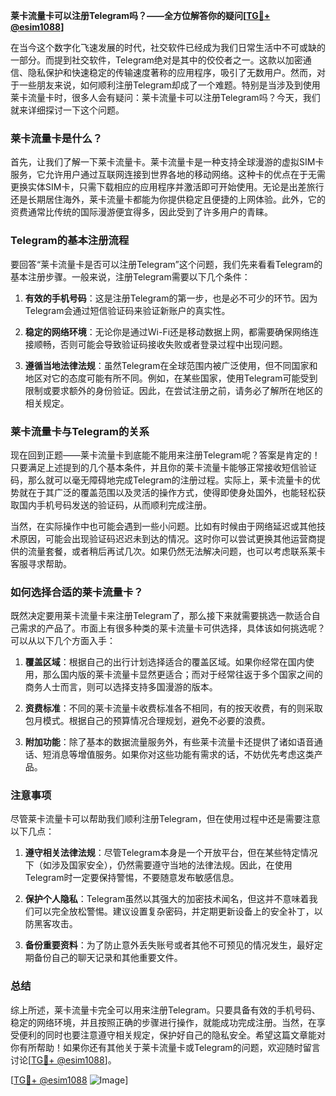 **莱卡流量卡可以注册Telegram吗？——全方位解答你的疑问[[TG💪+ @esim1088](https://t.me/s/esim1088)]**

在当今这个数字化飞速发展的时代，社交软件已经成为我们日常生活中不可或缺的一部分。而提到社交软件，Telegram绝对是其中的佼佼者之一。这款以加密通信、隐私保护和快速稳定的传输速度著称的应用程序，吸引了无数用户。然而，对于一些朋友来说，如何顺利注册Telegram却成了一个难题。特别是当涉及到使用莱卡流量卡时，很多人会有疑问：莱卡流量卡可以注册Telegram吗？今天，我们就来详细探讨一下这个问题。

### 莱卡流量卡是什么？

首先，让我们了解一下莱卡流量卡。莱卡流量卡是一种支持全球漫游的虚拟SIM卡服务，它允许用户通过互联网连接到世界各地的移动网络。这种卡的优点在于无需更换实体SIM卡，只需下载相应的应用程序并激活即可开始使用。无论是出差旅行还是长期居住海外，莱卡流量卡都能为你提供稳定且便捷的上网体验。此外，它的资费通常比传统的国际漫游便宜得多，因此受到了许多用户的青睐。

### Telegram的基本注册流程

要回答“莱卡流量卡是否可以注册Telegram”这个问题，我们先来看看Telegram的基本注册步骤。一般来说，注册Telegram需要以下几个条件：

1. **有效的手机号码**：这是注册Telegram的第一步，也是必不可少的环节。因为Telegram会通过短信验证码来验证新账户的真实性。
   
2. **稳定的网络环境**：无论你是通过Wi-Fi还是移动数据上网，都需要确保网络连接顺畅，否则可能会导致验证码接收失败或者登录过程中出现问题。

3. **遵循当地法律法规**：虽然Telegram在全球范围内被广泛使用，但不同国家和地区对它的态度可能有所不同。例如，在某些国家，使用Telegram可能受到限制或要求额外的身份验证。因此，在尝试注册之前，请务必了解所在地区的相关规定。

### 莱卡流量卡与Telegram的关系

现在回到正题——莱卡流量卡到底能不能用来注册Telegram呢？答案是肯定的！只要满足上述提到的几个基本条件，并且你的莱卡流量卡能够正常接收短信验证码，那么就可以毫无障碍地完成Telegram的注册过程。实际上，莱卡流量卡的优势就在于其广泛的覆盖范围以及灵活的操作方式，使得即使身处国外，也能轻松获取国内手机号码发送的验证码，从而顺利完成注册。

当然，在实际操作中也可能会遇到一些小问题。比如有时候由于网络延迟或其他技术原因，可能会出现验证码迟迟未到达的情况。这时你可以尝试更换其他运营商提供的流量套餐，或者稍后再试几次。如果仍然无法解决问题，也可以考虑联系莱卡客服寻求帮助。

### 如何选择合适的莱卡流量卡？

既然决定要用莱卡流量卡来注册Telegram了，那么接下来就需要挑选一款适合自己需求的产品了。市面上有很多种类的莱卡流量卡可供选择，具体该如何挑选呢？可以从以下几个方面入手：

1. **覆盖区域**：根据自己的出行计划选择适合的覆盖区域。如果你经常在国内使用，那么国内版的莱卡流量卡显然更适合；而对于经常往返于多个国家之间的商务人士而言，则可以选择支持多国漫游的版本。

2. **资费标准**：不同的莱卡流量卡收费标准各不相同，有的按天收费，有的则采取包月模式。根据自己的预算情况合理规划，避免不必要的浪费。

3. **附加功能**：除了基本的数据流量服务外，有些莱卡流量卡还提供了诸如语音通话、短消息等增值服务。如果你对这些功能有需求的话，不妨优先考虑这类产品。

### 注意事项

尽管莱卡流量卡可以帮助我们顺利注册Telegram，但在使用过程中还是需要注意以下几点：

1. **遵守相关法律法规**：尽管Telegram本身是一个开放平台，但在某些特定情况下（如涉及国家安全），仍然需要遵守当地的法律法规。因此，在使用Telegram时一定要保持警惕，不要随意发布敏感信息。

2. **保护个人隐私**：Telegram虽然以其强大的加密技术闻名，但这并不意味着我们可以完全放松警惕。建议设置复杂密码，并定期更新设备上的安全补丁，以防黑客攻击。

3. **备份重要资料**：为了防止意外丢失账号或者其他不可预见的情况发生，最好定期备份自己的聊天记录和其他重要文件。

### 总结

综上所述，莱卡流量卡完全可以用来注册Telegram。只要具备有效的手机号码、稳定的网络环境，并且按照正确的步骤进行操作，就能成功完成注册。当然，在享受便利的同时也要注意遵守相关规定，保护好自己的隐私安全。希望这篇文章能对你有所帮助！如果你还有其他关于莱卡流量卡或Telegram的问题，欢迎随时留言讨论[[TG💪+ @esim1088](https://t.me/s/esim1088)]。

[[TG💪+ @esim1088](https://t.me/s/esim1088) ![Image](https://i.postimg.cc/4NQfJmqS/Snipaste-2025-05-13-00-14-12.png)]
